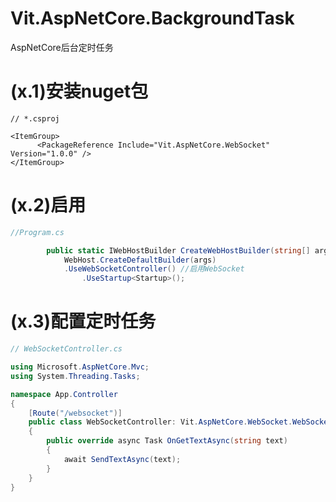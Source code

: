 # Vit.AspNetCore.BackgroundTask
AspNetCore后台定时任务

# (x.1)安装nuget包
``` 
// *.csproj

<ItemGroup>	 
	  <PackageReference Include="Vit.AspNetCore.WebSocket" Version="1.0.0" />
</ItemGroup>
```

# (x.2)启用

``` csharp
//Program.cs

        public static IWebHostBuilder CreateWebHostBuilder(string[] args) =>
            WebHost.CreateDefaultBuilder(args)
            .UseWebSocketController() //启用WebSocket
                .UseStartup<Startup>();
```

# (x.3)配置定时任务
``` csharp
// WebSocketController.cs

using Microsoft.AspNetCore.Mvc;
using System.Threading.Tasks;

namespace App.Controller
{
    [Route("/websocket")]
    public class WebSocketController: Vit.AspNetCore.WebSocket.WebSocketController
    {       
        public override async Task OnGetTextAsync(string text)
        {
            await SendTextAsync(text);
        }
    }
}

```
